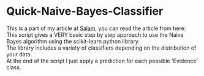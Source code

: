 # Quick-Naive-Bayes-Classifier
This is a part of my article at <a href= "https://theactivereader.medium.com/?source=home---------2---------------------c40960af_8c5a_44ca_96fb_32b14f8bf3e7-------2">Salam</a>, you can read the article from here: <br>
This script gives a VERY basic step by step approach to use the Naive Bayes algorithm using the scikit-learn python library.<br>
The library includes a variety of classifiers depending on the distribution of your data.<br>
At the end of the script I just apply a prediction for each possible 'Evidence' class.<br>

